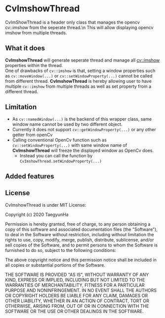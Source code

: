 # CvImshowThread
CvImShowThread is a header only class that manages the opencv cv::imshow from the seperate thread.\n
This will allow displaying opencv imshow from multiple threads.

## What it does
**CvImshowThread** will generate seperate thread and manage all <cv::imshow> properties within the thread.\
One of drawbacks of ``cv::imshow`` is that, setting a window properties such as `cv::moveWindow(...)` or `cv::setWindowProperty(...)` cannot be called from different thread. **CvImshowThread** is hereby allowing user to have multiple ``cv::imshow`` from multiple threads as well as set property from a different thread.

## Limitation
* As ``cv::namedWindow(...)`` is the backend of this wrapper class, same window name cannot be used by two different object.
* Currently it does not support ```cv::getWindowProperty(...)``` or any other getter from openCv
* Calling conventional OpenCv function such as ```cv::setWindowProperty(...)``` with same window name of **CvImshowThread** will freeze the displayed window as OpenCv does.
  * Instead you can call the function by ``CvImshowThread.setWindowProperty(...)``
  
## Added features

## License
CvImshowThread is under MIT License:

Copyright (c) 2020 TaegyunHa

Permission is hereby granted, free of charge, to any person obtaining a copy
of this software and associated documentation files (the "Software"), to deal
in the Software without restriction, including without limitation the rights
to use, copy, modify, merge, publish, distribute, sublicense, and/or sell
copies of the Software, and to permit persons to whom the Software is
furnished to do so, subject to the following conditions:

The above copyright notice and this permission notice shall be included in all
copies or substantial portions of the Software.

THE SOFTWARE IS PROVIDED "AS IS", WITHOUT WARRANTY OF ANY KIND, EXPRESS OR
IMPLIED, INCLUDING BUT NOT LIMITED TO THE WARRANTIES OF MERCHANTABILITY,
FITNESS FOR A PARTICULAR PURPOSE AND NONINFRINGEMENT. IN NO EVENT SHALL THE
AUTHORS OR COPYRIGHT HOLDERS BE LIABLE FOR ANY CLAIM, DAMAGES OR OTHER
LIABILITY, WHETHER IN AN ACTION OF CONTRACT, TORT OR OTHERWISE, ARISING FROM,
OUT OF OR IN CONNECTION WITH THE SOFTWARE OR THE USE OR OTHER DEALINGS IN THE
SOFTWARE.

